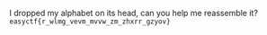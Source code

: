I dropped my alphabet on its head, can you help me reassemble it? `easyctf{r_wlmg_vevm_mvvw_zm_zhxrr_gzyov}`